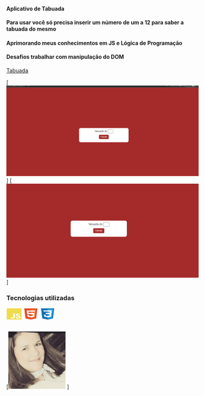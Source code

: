 #### Aplicativo de Tabuada

#### Para usar você só precisa inserir um número de um a 12 para saber a tabuada do mesmo

#### Aprimorando meus conhecimentos em  JS e Lógica de Programação

#### Desafios trabalhar com manipulação do DOM

<a href="https://agostinhomarcia.github.io/tabuada/ " target="_blank" > Tabuada</a>


[<img src="src/img/tela-tabuada.gif">]
[<img src="src/img/tabuada.png">]

### Tecnologias utilizadas
<div flex-direction: row>

<img align="center" alt="Js" height="30" width="40" src="https://raw.githubusercontent.com/devicons/devicon/master/icons/javascript/javascript-plain.svg">

  <img align="center" alt="HTML" height="30" width="40" src="https://raw.githubusercontent.com/devicons/devicon/master/icons/html5/html5-original.svg">
  <img align="center" alt="CSS" height="30" width="40" src="https://raw.githubusercontent.com/devicons/devicon/master/icons/css3/css3-original.svg">

  <br>
  <br>

[<img  height="150" width="150" src="src/img/marcia.jpeg"> ]

